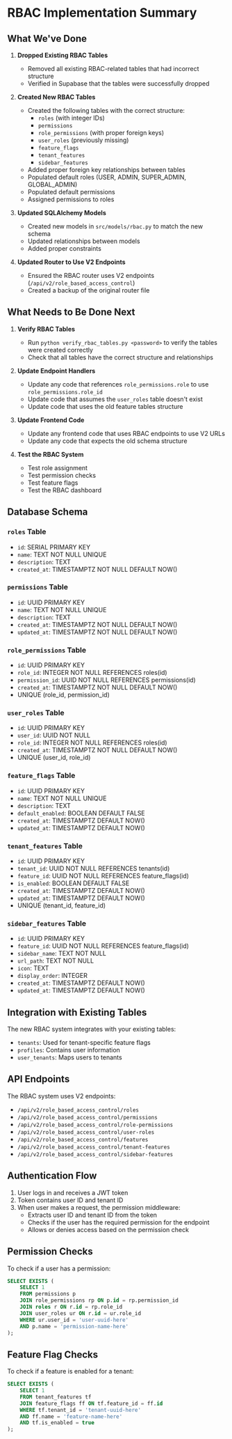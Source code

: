 # RBAC Implementation Summary

## What We've Done

1. **Dropped Existing RBAC Tables**

   - Removed all existing RBAC-related tables that had incorrect structure
   - Verified in Supabase that the tables were successfully dropped

2. **Created New RBAC Tables**

   - Created the following tables with the correct structure:
     - `roles` (with integer IDs)
     - `permissions`
     - `role_permissions` (with proper foreign keys)
     - `user_roles` (previously missing)
     - `feature_flags`
     - `tenant_features`
     - `sidebar_features`
   - Added proper foreign key relationships between tables
   - Populated default roles (USER, ADMIN, SUPER_ADMIN, GLOBAL_ADMIN)
   - Populated default permissions
   - Assigned permissions to roles

3. **Updated SQLAlchemy Models**

   - Created new models in `src/models/rbac.py` to match the new schema
   - Updated relationships between models
   - Added proper constraints

4. **Updated Router to Use V2 Endpoints**
   - Ensured the RBAC router uses V2 endpoints (`/api/v2/role_based_access_control`)
   - Created a backup of the original router file

## What Needs to Be Done Next

1. **Verify RBAC Tables**

   - Run `python verify_rbac_tables.py <password>` to verify the tables were created correctly
   - Check that all tables have the correct structure and relationships

2. **Update Endpoint Handlers**

   - Update any code that references `role_permissions.role` to use `role_permissions.role_id`
   - Update code that assumes the `user_roles` table doesn't exist
   - Update code that uses the old feature tables structure

3. **Update Frontend Code**

   - Update any frontend code that uses RBAC endpoints to use V2 URLs
   - Update any code that expects the old schema structure

4. **Test the RBAC System**
   - Test role assignment
   - Test permission checks
   - Test feature flags
   - Test the RBAC dashboard

## Database Schema

### `roles` Table

- `id`: SERIAL PRIMARY KEY
- `name`: TEXT NOT NULL UNIQUE
- `description`: TEXT
- `created_at`: TIMESTAMPTZ NOT NULL DEFAULT NOW()

### `permissions` Table

- `id`: UUID PRIMARY KEY
- `name`: TEXT NOT NULL UNIQUE
- `description`: TEXT
- `created_at`: TIMESTAMPTZ NOT NULL DEFAULT NOW()
- `updated_at`: TIMESTAMPTZ NOT NULL DEFAULT NOW()

### `role_permissions` Table

- `id`: UUID PRIMARY KEY
- `role_id`: INTEGER NOT NULL REFERENCES roles(id)
- `permission_id`: UUID NOT NULL REFERENCES permissions(id)
- `created_at`: TIMESTAMPTZ NOT NULL DEFAULT NOW()
- UNIQUE (role_id, permission_id)

### `user_roles` Table

- `id`: UUID PRIMARY KEY
- `user_id`: UUID NOT NULL
- `role_id`: INTEGER NOT NULL REFERENCES roles(id)
- `created_at`: TIMESTAMPTZ NOT NULL DEFAULT NOW()
- UNIQUE (user_id, role_id)

### `feature_flags` Table

- `id`: UUID PRIMARY KEY
- `name`: TEXT NOT NULL UNIQUE
- `description`: TEXT
- `default_enabled`: BOOLEAN DEFAULT FALSE
- `created_at`: TIMESTAMPTZ DEFAULT NOW()
- `updated_at`: TIMESTAMPTZ DEFAULT NOW()

### `tenant_features` Table

- `id`: UUID PRIMARY KEY
- `tenant_id`: UUID NOT NULL REFERENCES tenants(id)
- `feature_id`: UUID NOT NULL REFERENCES feature_flags(id)
- `is_enabled`: BOOLEAN DEFAULT FALSE
- `created_at`: TIMESTAMPTZ DEFAULT NOW()
- `updated_at`: TIMESTAMPTZ DEFAULT NOW()
- UNIQUE (tenant_id, feature_id)

### `sidebar_features` Table

- `id`: UUID PRIMARY KEY
- `feature_id`: UUID NOT NULL REFERENCES feature_flags(id)
- `sidebar_name`: TEXT NOT NULL
- `url_path`: TEXT NOT NULL
- `icon`: TEXT
- `display_order`: INTEGER
- `created_at`: TIMESTAMPTZ DEFAULT NOW()
- `updated_at`: TIMESTAMPTZ DEFAULT NOW()

## Integration with Existing Tables

The new RBAC system integrates with your existing tables:

- `tenants`: Used for tenant-specific feature flags
- `profiles`: Contains user information
- `user_tenants`: Maps users to tenants

## API Endpoints

The RBAC system uses V2 endpoints:

- `/api/v2/role_based_access_control/roles`
- `/api/v2/role_based_access_control/permissions`
- `/api/v2/role_based_access_control/role-permissions`
- `/api/v2/role_based_access_control/user-roles`
- `/api/v2/role_based_access_control/features`
- `/api/v2/role_based_access_control/tenant-features`
- `/api/v2/role_based_access_control/sidebar-features`

## Authentication Flow

1. User logs in and receives a JWT token
2. Token contains user ID and tenant ID
3. When user makes a request, the permission middleware:
   - Extracts user ID and tenant ID from the token
   - Checks if the user has the required permission for the endpoint
   - Allows or denies access based on the permission check

## Permission Checks

To check if a user has a permission:

```sql
SELECT EXISTS (
    SELECT 1
    FROM permissions p
    JOIN role_permissions rp ON p.id = rp.permission_id
    JOIN roles r ON r.id = rp.role_id
    JOIN user_roles ur ON r.id = ur.role_id
    WHERE ur.user_id = 'user-uuid-here'
    AND p.name = 'permission-name-here'
);
```

## Feature Flag Checks

To check if a feature is enabled for a tenant:

```sql
SELECT EXISTS (
    SELECT 1
    FROM tenant_features tf
    JOIN feature_flags ff ON tf.feature_id = ff.id
    WHERE tf.tenant_id = 'tenant-uuid-here'
    AND ff.name = 'feature-name-here'
    AND tf.is_enabled = true
);
```
